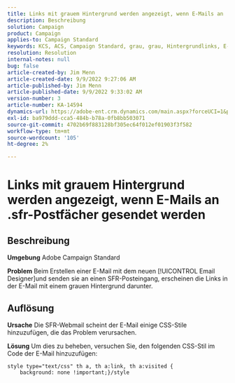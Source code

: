 ```yaml
---
title: Links mit grauem Hintergrund werden angezeigt, wenn E-Mails an .sfr-Postfächer gesendet werden
description: Beschreibung
solution: Campaign
product: Campaign
applies-to: Campaign Standard
keywords: KCS, ACS, Campaign Standard, grau, grau, Hintergrundlinks, E-Mail, SFR-Postfächer, Email Designer
resolution: Resolution
internal-notes: null
bug: false
article-created-by: Jim Menn
article-created-date: 9/9/2022 9:27:06 AM
article-published-by: Jim Menn
article-published-date: 9/9/2022 9:33:02 AM
version-number: 3
article-number: KA-14594
dynamics-url: https://adobe-ent.crm.dynamics.com/main.aspx?forceUCI=1&pagetype=entityrecord&etn=knowledgearticle&id=ad383a90-2130-ed11-9db1-0022480866ad
exl-id: ba979ddd-cca5-484b-b78a-0fb8bb503071
source-git-commit: 4702b69f883128bf305ec64f012ef01903f3f582
workflow-type: tm+mt
source-wordcount: '105'
ht-degree: 2%

---
```


# Links mit grauem Hintergrund werden angezeigt, wenn E-Mails an .sfr-Postfächer gesendet werden

## Beschreibung


<b>Umgebung</b>
Adobe Campaign Standard

<b>Problem</b>
Beim Erstellen einer E-Mail mit dem neuen [!UICONTROL Email Designer]und senden sie an einen SFR-Posteingang, erscheinen die Links in der E-Mail mit einem grauen Hintergrund darunter.


## Auflösung


<b>Ursache</b>
Die SFR-Webmail scheint der E-Mail einige CSS-Stile hinzuzufügen, die das Problem verursachen.

<b>Lösung</b>
Um dies zu beheben, versuchen Sie, den folgenden CSS-Stil im Code der E-Mail hinzuzufügen:


```
style type="text/css" th a, th a:link, th a:visited {
    background: none !important;}/style
```
